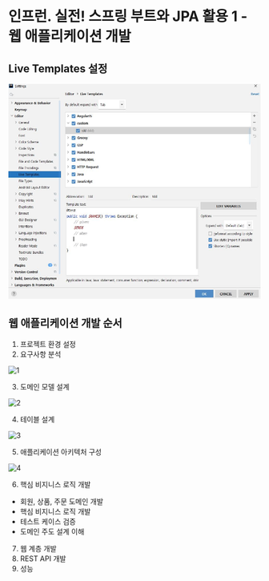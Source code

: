 # 인프런. 실전! 스프링 부트와 JPA 활용 1 - 웹 애플리케이션 개발

## Live Templates 설정

![customtemplate](/images/customtemplate.JPG)


## 웹 애플리케이션 개발 순서

1. 프로젝트 환경 설정
2. 요구사항 분석

![1](/images/1.JPG)

3. 도메인 모델 설계

![2](/images/2.JPG)

4. 테이블 설계

![3](/images/3.JPG)

5. 애플리케이션 아키텍처 구성

![4](/images/4.JPG)

6. 핵심 비지니스 로직 개발

- 회원, 상품, 주문 도메인 개발
- 핵심 비지니스 로직 개발
- 테스트 케이스 검증
- 도메인 주도 설계 이해

7. 웹 계층 개발
8. REST API 개발
9. 성능 
